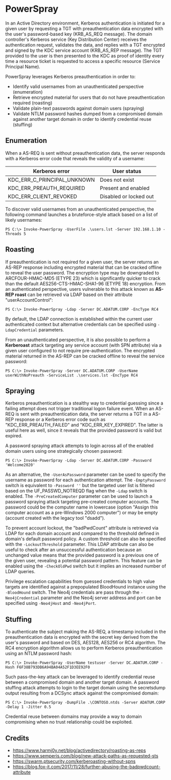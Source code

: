 # PowerSpray

In an Active Directory environment, Kerberos authentication is initiated for a given user by requesting a TGT with preauthentication data encrypted with the user's password-based key (KRB_AS_REQ message).
The domain controller's Kerberos service (Key Distribution Center) receives the authentication request, validates the data, and replies with a TGT encrypted and signed by the KDC service account (KRB_AS_REP message).
The TGT provided to the user is then presented to the KDC as proof of identity every time a resource ticket is requested to access a specific resource (Service Principal Name).

PowerSpray leverages Kerberos preauthentication in order to:
  - Identify valid usernames from an unauthenticated perspective (enumeration)
  - Retrieve encrypted material for users that do not have preauthentication required (roasting)
  - Validate plain-text passwords against domain users (spraying)
  - Validate NTLM password hashes dumped from a compromised domain against another target domain in order to identify credential reuse (stuffing)


## Enumeration

When a AS-REQ is sent without preauthentication data, the server responds with a Kerberos error code that reveals the validity of a username:

| Kerberos error              | User status            |
| --------------------------- | ---------------------- |
| KDC_ERR_C_PRINCIPAL_UNKNOWN | Does not exist         |
| KDC_ERR_PREAUTH_REQUIRED    | Present and enabled    |
| KDC_ERR_CLIENT_REVOKED      | Disabled or locked out |

To discover valid usernames from an unauthenticated perspective, the following command launches a bruteforce-style attack based on a list of likely usernames:

```
PS C:\> Invoke-PowerSpray -UserFile .\users.lst -Server 192.168.1.10 -Threads 5
```


## Roasting

If preauthentication is not required for a given user, the server returns an AS-REP response including encrypted material that can be cracked offline to reveal the user password.
The encryption type may be downgraded to ARCFOUR-HMAC-MD5 (ETYPE 23) which is significantly quicker to crack than the default AES256-CTS-HMAC-SHA1-96 (ETYPE 18) encryption.
From an authenticated perspective, users vulnerable to this attack known as **AS-REP roast** can be retrieved via LDAP based on their attribute "userAccountControl":

```
PS C:\> Invoke-PowerSpray -Ldap -Server DC.ADATUM.CORP -EncType RC4
```

By default, the LDAP connection is established within the current user authenticated context but alternative credentials can be specified using `-LdapCredential` parameters.

From an unauthenticated perspective, it is also possible to perform a **Kerberoast** attack targeting any service account (with SPN attribute) via a given user configured to not require pre-authentication. The encrypted material returned in the AS-REP can be cracked offline to reveal the service password:

```
PS C:\> Invoke-PowerSpray -Server DC.ADATUM.CORP -UserName userWithNoPreauth -ServiceList .\services.lst -EncType RC4
```


## Spraying

Kerberos preauthentication is a stealthy way to credential guessing since a failing attempt does not trigger traditional logon failure event.
When an AS-REQ is sent with preauthentication data, the server returns a TGT in a AS-REP response or a Kerberos error code such as "KDC_ERR_PREAUTH_FAILED" and "KDC_ERR_KEY_EXPIRED".
The latter is useful here as well, since it reveals that the provided password is valid but expired.

A password spraying attack attempts to login across all of the enabled domain users using one strategically chosen password:

```
PS C:\> Invoke-PowerSpray -Ldap -Server DC.ADATUM.CORP -Password 'Welcome2020'
```

As an alternative, the `-UserAsPassword` parameter can be used to specify the username as password for each authentication attempt.
The `-EmptyPassword` switch is equivalent to `-Password ''` but the targeted user list is filtered based on the UF_PASSWD_NOTREQD flag when the `-Ldap` switch is enabled.
The `-PreCreatedComputer` parameter can be used to launch a password spraying attack targeting pre-created computer accounts. The password could be the computer name in lowercase (option "Assign this computer account as a pre-Windows 2000 computer") or may be empty (account created with the legacy tool "dsadd").

To prevent account lockout, the "badPwdCount" attribute is retrieved via LDAP for each domain account and compared to the threshold defined in domain's default password policy. A custom threshold can also be specified with the `-LockoutThreshold` parameter.
This LDAP attribute can also be useful to check after an unsuccessful authentication because an unchanged value means that the provided password is a previous one of the given user, revealing a potential password pattern.
This feature can be enabled using the `-CheckOldPwd` switch but it implies an increased number of LDAP queries.

Privilege escalation capabilities from guessed credentials to high value targets are identified against a prepopulated BloodHound instance using the `-BloodHound` switch.
The Neo4j credentials are pass through the `-Neo4jCredential` parameter and the Neo4j server address and port can be specified using `-Neo4jHost` and `-Neo4jPort`.


## Stuffing

To authenticate the subject making the AS-REQ, a timestamp included in the preauthentication data is encrypted with the secret key derived from the user's password and based on DES, AES128, AES256 or RC4 algorithm.
The RC4 encryption algorithm allows us to perform Kerberos preauthentication using an NTLM password hash:

```
PS C:\> Invoke-PowerSpray -UserName testuser -Server DC.ADATUM.CORP -Hash F6F38B793DB6A94BA04A52F1D3EE92F0 
```

Such pass-the-key attack can be leveraged to identify credential reuse between a compromised domain and another target domain.
A password stuffing attack attempts to login to the target domain using the secretsdump output resulting from a DCSync attack against the compromised domain:

```
PS C:\> Invoke-PowerSpray -DumpFile .\CONTOSO.ntds -Server ADATUM.CORP -Delay 1 -Jitter 0.5
```

Credential reuse between domains may provide a way to domain compromising when no trust relationship could be exploited.


## Credits

* https://www.harmj0y.net/blog/activedirectory/roasting-as-reps
* https://www.semperis.com/blog/new-attack-paths-as-requested-sts
* https://swarm.ptsecurity.com/kerberoasting-without-spns
* https://blog.fox-it.com/2017/11/28/further-abusing-the-badpwdcount-attribute

